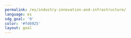 ```yaml
---
permalink: /es/industry-innovation-and-infrastructure/
language: es
sdg_goal: '9'
color: '#fd6925'
layout: goal
---
```


